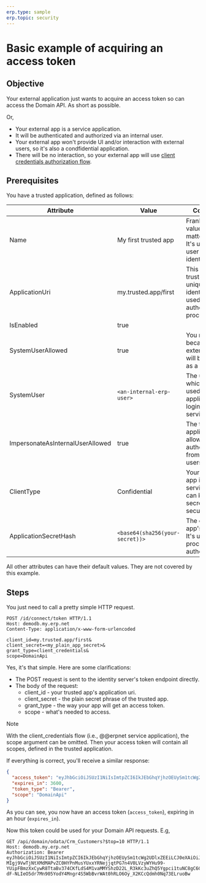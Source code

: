 ```yaml
---
erp.type: sample
erp.topic: security
---
```


# Basic example of acquiring an access token

## Objective

Your external application just wants to acquire an access token so can access the Domain API. As short as possible.

Or, 
* Your external app is a service application.
* It will be authenticated and authorized via an internal user.
* Your external app won't provide UI and/or interaction with external users, so it's also a condfidential application.
* There will be no interaction, so your external app will use [client credentials authorization flow](https://auth0.com/docs/get-started/authentication-and-authorization-flow/client-credentials-flow).

## Prerequisites

You have a trusted application, defined as follows:

| Attribute | Value                | Comment |
| --------- | -------------------- | ------- |
| Name      | My first trusted app | Frankly, this value doesn't matter much. It's used for user-friendly identification. |
| ApplicationUri | my.trusted.app/first | This is your trusted app's unique identifier. It's used in the authentication process. |
| IsEnabled | true | |
| SystemUserAllowed | true | You need this, because your external app will be logged as a service. |
| SystemUser | `<an-internal-erp-user>` | The user, which will be used when the application logins as a service. |
| ImpersonateAsInternalUserAllowed | true | The trusted application will allow authentication from internal users. |
| ClientType | Confidential | Your external app is a service. I.e., it can keep a secret securely. |
| ApplicationSecretHash | `<base64(sha256(your-secret))>` | The external app's secret. It's used in the process of authentication. |

All other attributes can have their default values. They are not covered by this example.

## Steps

You just need to call a pretty simple HTTP request.

```http
POST /id/connect/token HTTP/1.1
Host: demodb.my.erp.net
Content-Type: application/x-www-form-urlencoded

client_id=my.trusted.app/first&
client_secret=<my_plain_app_secret>&
grant_type=client_credentials&
scope=DomainApi
```

Yes, it's that simple. Here are some clarifications:
* The POST request is sent to the identity server's token endpoint directly.
* The body of the request:
  - client_id - your trusted app's application uri.
  - client_secret - the plain secret phrase of the trusted app.
  - grant_type - the way your app will get an access token.
  - scope - what's needed to access.

> [!NOTE]
> With the client_credentials flow (i.e., @@erpnet service application), the scope argument can be omitted. Then your access token will contain all scopes, defined in the trusted application.

If everything is correct, you'll receive a similar response:

```json
{
  "access_token": "eyJhbGciOiJSUzI1NiIsImtpZCI6IkJEbGhqYjhzOEUySm1tcWg2UDlxZEEiLCJ0eXAiOiJhdCtqd3QifQ.eyJuYmYiOjE2NTQwNzU1MjksImV4cCI6MTY1NDA3OTEyOSwiaXNzIjoiaHR0cHM6Ly9lMS1kZXYubG9jYWwvaWQiLCJhdWQiOiJEb21haW5BcGkiLCJjbGllbnRfaWQiOiJwayIsImNsaWVudF9zeXN0ZW1fdXNlciI6InAua29zdG92QGVycC5iZyIsImNsaWVudF9kYiI6IkUxX0RFViIsImp0aSI6IlNob3JjNVJ2MTM2ak5POHRCMF9yRHciLCJzY29wZSI6WyJEb21haW5BcGkiLCJzZWMiLCJ1cGRhdGUiXX0.RPzYKl9xPvFcLa0O8yqzJCJtmZUS88iDeWBFa9pyvYdzfQ18E4W8w6CLJPf9whFFiJWhgAsOASVuz98-MIgj9VwTjNtXMdMAPvZC0HYPnMusYUxxYRNejjqtPG7n4V0LVzyWYHu99-YUipFBmzXxCywR8TtaBv374CKfLdS4M1vaMMYShzD22L_R3kKc3uZhQ5Ygpci1tuNC8gC6CoXIv0a9gjthwgshCzmbEmiNhjvJ7WDZ98gnzkvl5_wLANRrDYUcLPvq04OfVRn2uS-dF-NLIeO5dr7Mn905YodY4Mngr4S5WbBvrWAt0hRLO6Oy_X2KCcQdmh0Nq73ELruoBw",
  "expires_in": 3600,
  "token_type": "Bearer",
  "scope": "DomainApi"
}
```

As you can see, you now have an access token (`access_token`), expiring in an hour (`expires_in`).

Now this token could be used for your Domain API requests. E.g, 

```http
GET /api/domain/odata/Crm_Customers?$top=10 HTTP/1.1
Host: demodb.my.erp.net
Authorization: Bearer eyJhbGciOiJSUzI1NiIsImtpZCI6IkJEbGhqYjhzOEUySm1tcWg2UDlxZEEiLCJ0eXAiOiJhdCtqd3QifQ.eyJuYmYiOjE2NTQwNzU1MjksImV4cCI6MTY1NDA3OTEyOSwiaXNzIjoiaHR0cHM6Ly9lMS1kZXYubG9jYWwvaWQiLCJhdWQiOiJEb21haW5BcGkiLCJjbGllbnRfaWQiOiJwayIsImNsaWVudF9zeXN0ZW1fdXNlciI6InAua29zdG92QGVycC5iZyIsImNsaWVudF9kYiI6IkUxX0RFViIsImp0aSI6IlNob3JjNVJ2MTM2ak5POHRCMF9yRHciLCJzY29wZSI6WyJEb21haW5BcGkiLCJzZWMiLCJ1cGRhdGUiXX0.RPzYKl9xPvFcLa0O8yqzJCJtmZUS88iDeWBFa9pyvYdzfQ18E4W8w6CLJPf9whFFiJWhgAsOASVuz98-MIgj9VwTjNtXMdMAPvZC0HYPnMusYUxxYRNejjqtPG7n4V0LVzyWYHu99-YUipFBmzXxCywR8TtaBv374CKfLdS4M1vaMMYShzD22L_R3kKc3uZhQ5Ygpci1tuNC8gC6CoXIv0a9gjthwgshCzmbEmiNhjvJ7WDZ98gnzkvl5_wLANRrDYUcLPvq04OfVRn2uS-dF-NLIeO5dr7Mn905YodY4Mngr4S5WbBvrWAt0hRLO6Oy_X2KCcQdmh0Nq73ELruoBw
```